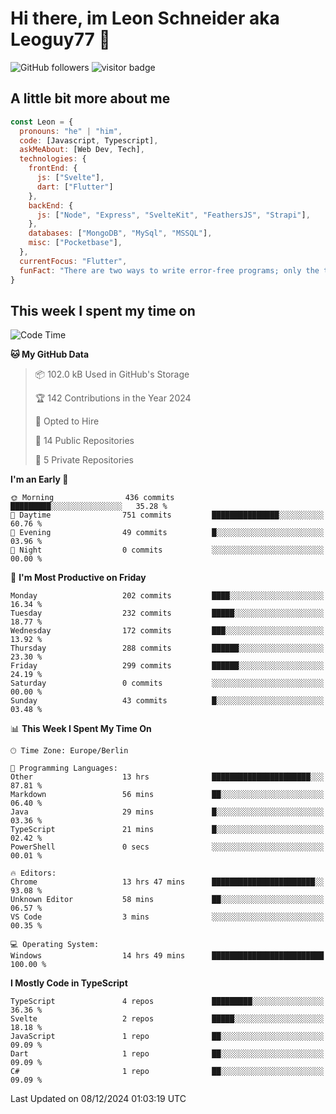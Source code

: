 # Hi there, im Leon Schneider aka Leoguy77 👋

![GitHub followers](https://img.shields.io/github/followers/leoguy77.svg?style=social&label=Followers) ![visitor badge](https://vbr.nathanchung.dev/badge?page_id=Leoguy77)

## A little bit more about me

```javascript
const Leon = {
  pronouns: "he" | "him",
  code: [Javascript, Typescript],
  askMeAbout: [Web Dev, Tech],
  technologies: {
    frontEnd: {
      js: ["Svelte"],
      dart: ["Flutter"]
    },
    backEnd: {
      js: ["Node", "Express", "SvelteKit", "FeathersJS", "Strapi"],
    },
    databases: ["MongoDB", "MySql", "MSSQL"],
    misc: ["Pocketbase"],
  },
  currentFocus: "Flutter",
  funFact: "There are two ways to write error-free programs; only the third one works"
}
```

## This week I spent my time on

<!--START_SECTION:waka-->
![Code Time](http://img.shields.io/badge/Code%20Time-339%20hrs%2024%20mins-blue)

**🐱 My GitHub Data** 

> 📦 102.0 kB Used in GitHub's Storage 
 > 
> 🏆 142 Contributions in the Year 2024
 > 
> 💼 Opted to Hire
 > 
> 📜 14 Public Repositories 
 > 
> 🔑 5 Private Repositories 
 > 
**I'm an Early 🐤** 

```text
🌞 Morning                436 commits         █████████░░░░░░░░░░░░░░░░   35.28 % 
🌆 Daytime                751 commits         ███████████████░░░░░░░░░░   60.76 % 
🌃 Evening                49 commits          █░░░░░░░░░░░░░░░░░░░░░░░░   03.96 % 
🌙 Night                  0 commits           ░░░░░░░░░░░░░░░░░░░░░░░░░   00.00 % 
```
📅 **I'm Most Productive on Friday** 

```text
Monday                   202 commits         ████░░░░░░░░░░░░░░░░░░░░░   16.34 % 
Tuesday                  232 commits         █████░░░░░░░░░░░░░░░░░░░░   18.77 % 
Wednesday                172 commits         ███░░░░░░░░░░░░░░░░░░░░░░   13.92 % 
Thursday                 288 commits         ██████░░░░░░░░░░░░░░░░░░░   23.30 % 
Friday                   299 commits         ██████░░░░░░░░░░░░░░░░░░░   24.19 % 
Saturday                 0 commits           ░░░░░░░░░░░░░░░░░░░░░░░░░   00.00 % 
Sunday                   43 commits          █░░░░░░░░░░░░░░░░░░░░░░░░   03.48 % 
```


📊 **This Week I Spent My Time On** 

```text
🕑︎ Time Zone: Europe/Berlin

💬 Programming Languages: 
Other                    13 hrs              ██████████████████████░░░   87.81 % 
Markdown                 56 mins             ██░░░░░░░░░░░░░░░░░░░░░░░   06.40 % 
Java                     29 mins             █░░░░░░░░░░░░░░░░░░░░░░░░   03.36 % 
TypeScript               21 mins             █░░░░░░░░░░░░░░░░░░░░░░░░   02.42 % 
PowerShell               0 secs              ░░░░░░░░░░░░░░░░░░░░░░░░░   00.01 % 

🔥 Editors: 
Chrome                   13 hrs 47 mins      ███████████████████████░░   93.08 % 
Unknown Editor           58 mins             ██░░░░░░░░░░░░░░░░░░░░░░░   06.57 % 
VS Code                  3 mins              ░░░░░░░░░░░░░░░░░░░░░░░░░   00.35 % 

💻 Operating System: 
Windows                  14 hrs 49 mins      █████████████████████████   100.00 % 
```

**I Mostly Code in TypeScript** 

```text
TypeScript               4 repos             █████████░░░░░░░░░░░░░░░░   36.36 % 
Svelte                   2 repos             █████░░░░░░░░░░░░░░░░░░░░   18.18 % 
JavaScript               1 repo              ██░░░░░░░░░░░░░░░░░░░░░░░   09.09 % 
Dart                     1 repo              ██░░░░░░░░░░░░░░░░░░░░░░░   09.09 % 
C#                       1 repo              ██░░░░░░░░░░░░░░░░░░░░░░░   09.09 % 
```




 Last Updated on 08/12/2024 01:03:19 UTC
<!--END_SECTION:waka-->
